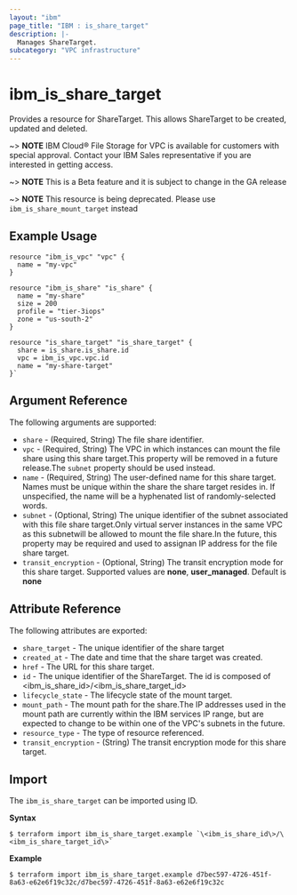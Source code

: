 ```yaml
---
layout: "ibm"
page_title: "IBM : is_share_target"
description: |-
  Manages ShareTarget.
subcategory: "VPC infrastructure"
---
```



# ibm\_is_share_target

Provides a resource for ShareTarget. This allows ShareTarget to be created, updated and deleted.


~> **NOTE**
IBM Cloud® File Storage for VPC is available for customers with special approval. Contact your IBM Sales representative if you are interested in getting access.

~> **NOTE**
This is a Beta feature and it is subject to change in the GA release 

~> **NOTE**
This resource is being deprecated. Please use `ibm_is_share_mount_target` instead

## Example Usage

```hcl
resource "ibm_is_vpc" "vpc" {
  name = "my-vpc"
}

resource "ibm_is_share" "is_share" {
  name = "my-share"
  size = 200
  profile = "tier-3iops"
  zone = "us-south-2"
}

resource "is_share_target" "is_share_target" {
  share = is_share.is_share.id
  vpc = ibm_is_vpc.vpc.id
  name = "my-share-target"
}`
```

## Argument Reference

The following arguments are supported:

- `share` - (Required, String) The file share identifier.
- `vpc` - (Required, String) The VPC in which instances can mount the file share using this share target.This property will be removed in a future release.The `subnet` property should be used instead.
- `name` - (Required, String) The user-defined name for this share target. Names must be unique within the share the share target resides in. If unspecified, the name will be a hyphenated list of randomly-selected words.
- `subnet` - (Optional, String) The unique identifier of the subnet associated with this file share target.Only virtual server instances in the same VPC as this subnetwill be allowed to mount the file share.In the future, this property may be required and used to assignan IP address for the file share target.
- `transit_encryption` - (Optional, String) The transit encryption mode for this share target. Supported values are **none**, **user_managed**. Default is **none**

## Attribute Reference

The following attributes are exported:


- `share_target` - The unique identifier of the share target
- `created_at` - The date and time that the share target was created.
- `href` - The URL for this share target.
- `id` - The unique identifier of the ShareTarget. The id is composed of \<ibm_is_share_id\>/\<ibm_is_share_target_id\>
- `lifecycle_state` - The lifecycle state of the mount target.
- `mount_path` - The mount path for the share.The IP addresses used in the mount path are currently within the IBM services IP range, but are expected to change to be within one of the VPC's subnets in the future.
- `resource_type` - The type of resource referenced.
- `transit_encryption` - (String) The transit encryption mode for this share target.

## Import

The `ibm_is_share_target` can be imported using ID.

**Syntax**

```
$ terraform import ibm_is_share_target.example `\<ibm_is_share_id\>/\<ibm_is_share_target_id\>`
```

**Example**

```
$ terraform import ibm_is_share_target.example d7bec597-4726-451f-8a63-e62e6f19c32c/d7bec597-4726-451f-8a63-e62e6f19c32c
```